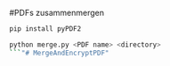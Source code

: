 #PDFs zusammenmergen
```bash
pip install pyPDF2
```

```bash
python merge.py <PDF name> <directory>
```"# MergeAndEncryptPDF" 
